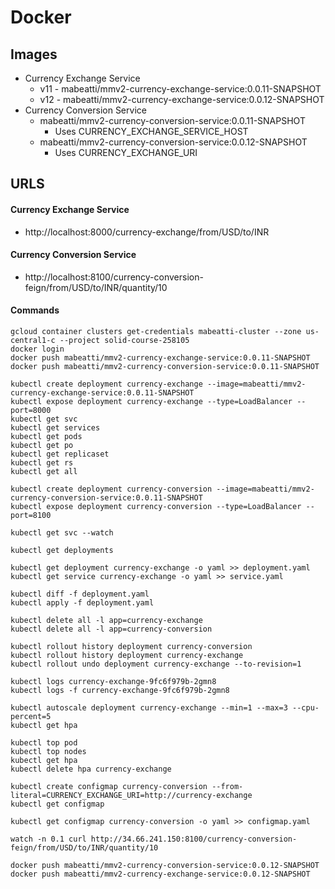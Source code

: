 # Docker

## Images

- Currency Exchange Service
  - v11 - mabeatti/mmv2-currency-exchange-service:0.0.11-SNAPSHOT
  - v12 - mabeatti/mmv2-currency-exchange-service:0.0.12-SNAPSHOT
- Currency Conversion Service
  - mabeatti/mmv2-currency-conversion-service:0.0.11-SNAPSHOT
    - Uses CURRENCY_EXCHANGE_SERVICE_HOST
  - mabeatti/mmv2-currency-conversion-service:0.0.12-SNAPSHOT
    - Uses CURRENCY_EXCHANGE_URI

## URLS

#### Currency Exchange Service

- http://localhost:8000/currency-exchange/from/USD/to/INR

#### Currency Conversion Service

- http://localhost:8100/currency-conversion-feign/from/USD/to/INR/quantity/10

#### Commands

```
gcloud container clusters get-credentials mabeatti-cluster --zone us-central1-c --project solid-course-258105
docker login
docker push mabeatti/mmv2-currency-exchange-service:0.0.11-SNAPSHOT
docker push mabeatti/mmv2-currency-conversion-service:0.0.11-SNAPSHOT

kubectl create deployment currency-exchange --image=mabeatti/mmv2-currency-exchange-service:0.0.11-SNAPSHOT
kubectl expose deployment currency-exchange --type=LoadBalancer --port=8000
kubectl get svc
kubectl get services
kubectl get pods
kubectl get po
kubectl get replicaset
kubectl get rs
kubectl get all

kubectl create deployment currency-conversion --image=mabeatti/mmv2-currency-conversion-service:0.0.11-SNAPSHOT
kubectl expose deployment currency-conversion --type=LoadBalancer --port=8100

kubectl get svc --watch

kubectl get deployments

kubectl get deployment currency-exchange -o yaml >> deployment.yaml
kubectl get service currency-exchange -o yaml >> service.yaml

kubectl diff -f deployment.yaml
kubectl apply -f deployment.yaml

kubectl delete all -l app=currency-exchange
kubectl delete all -l app=currency-conversion

kubectl rollout history deployment currency-conversion
kubectl rollout history deployment currency-exchange
kubectl rollout undo deployment currency-exchange --to-revision=1

kubectl logs currency-exchange-9fc6f979b-2gmn8
kubectl logs -f currency-exchange-9fc6f979b-2gmn8

kubectl autoscale deployment currency-exchange --min=1 --max=3 --cpu-percent=5
kubectl get hpa

kubectl top pod
kubectl top nodes
kubectl get hpa
kubectl delete hpa currency-exchange

kubectl create configmap currency-conversion --from-literal=CURRENCY_EXCHANGE_URI=http://currency-exchange
kubectl get configmap

kubectl get configmap currency-conversion -o yaml >> configmap.yaml

watch -n 0.1 curl http://34.66.241.150:8100/currency-conversion-feign/from/USD/to/INR/quantity/10

docker push mabeatti/mmv2-currency-conversion-service:0.0.12-SNAPSHOT
docker push mabeatti/mmv2-currency-exchange-service:0.0.12-SNAPSHOT
```
